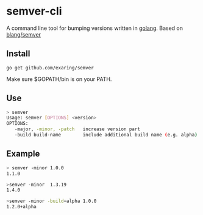 # semver-cli
A command line tool for bumping versions written in [golang](https://github.com/golang/go). Based on [blang/semver](https://github.com/blang/semver)

## Install
`go get github.com/exaring/semver`

Make sure $GOPATH/bin is on your PATH.

## Use
```bash
> semver
Usage: semver [OPTIONS] <version>
OPTIONS:
   -major, -minor, -patch   increase version part
   -build build-name        include additional build name (e.g. alpha)
```

## Example
```bash
> semver -minor 1.0.0
1.1.0

>semver -minor  1.3.19
1.4.0

>semver -minor -build=alpha 1.0.0
1.2.0+alpha
```
